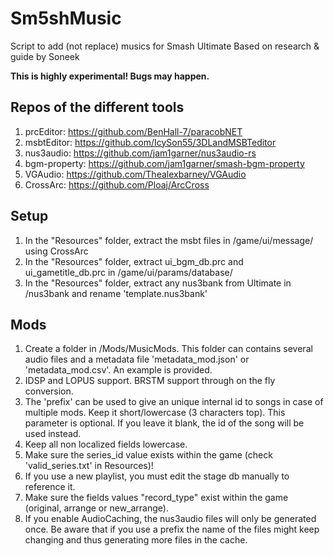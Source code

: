 # Sm5shMusic
Script to add (not replace) musics for Smash Ultimate
Based on research & guide by Soneek

**This is highly experimental! Bugs may happen.**

## Repos of the different tools
1. prcEditor: https://github.com/BenHall-7/paracobNET
2. msbtEditor: https://github.com/IcySon55/3DLandMSBTeditor
3. nus3audio:  https://github.com/jam1garner/nus3audio-rs
4. bgm-property:  https://github.com/jam1garner/smash-bgm-property
5. VGAudio:  https://github.com/Thealexbarney/VGAudio
6. CrossArc: https://github.com/Ploaj/ArcCross

## Setup
1.  In the "Resources" folder, extract the msbt files in /game/ui/message/ using CrossArc
2.  In the "Resources" folder, extract ui_bgm_db.prc and ui_gametitle_db.prc in /game/ui/params/database/
3.  In the "Resources" folder, extract any nus3bank from Ultimate in /nus3bank and rename 'template.nus3bank'

## Mods
1.  Create a folder in /Mods/MusicMods. This folder can contains several audio files and a metadata file 'metadata_mod.json' or 'metadata_mod.csv'. An example is provided.
2.  IDSP and LOPUS support. BRSTM support through on the fly conversion.
3.  The 'prefix' can be used to give an unique internal id to songs in case of multiple mods. Keep it short/lowercase (3 characters top). This parameter is optional. If you leave it blank, the id of the song will be used instead.
4.  Keep all non localized fields lowercase.
5.  Make sure the series_id value exists within the game (check 'valid_series.txt' in Resources)!
6.  If you use a new playlist, you must edit the stage db manually to reference it.
7.  Make sure the fields values "record_type" exist within the game (original, arrange or new_arrange).
8.  If you enable AudioCaching, the nus3audio files will only be generated once. Be aware that if you use a prefix the name of the files might keep changing and thus generating more files in the cache.
